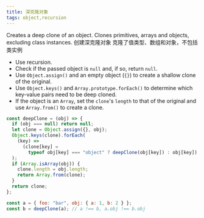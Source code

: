 ```yaml
---
title: 深克隆对象
tags: object,recursion
---
```


Creates a deep clone of an object.
Clones primitives, arrays and objects, excluding class instances.
创建深克隆对象
克隆了值类型、数组和对象，不包括类实例

- Use recursion.
- Check if the passed object is `null` and, if so, return `null`.
- Use `Object.assign()` and an empty object (`{}`) to create a shallow clone of the original.
- Use `Object.keys()` and `Array.prototype.forEach()` to determine which key-value pairs need to be deep cloned.
- If the object is an `Array`, set the `clone`'s `length` to that of the original and use `Array.from()` to create a clone.

```js
const deepClone = (obj) => {
  if (obj === null) return null;
  let clone = Object.assign({}, obj);
  Object.keys(clone).forEach(
    (key) =>
      (clone[key] =
        typeof obj[key] === "object" ? deepClone(obj[key]) : obj[key])
  );
  if (Array.isArray(obj)) {
    clone.length = obj.length;
    return Array.from(clone);
  }
  return clone;
};
```

```js
const a = { foo: "bar", obj: { a: 1, b: 2 } };
const b = deepClone(a); // a !== b, a.obj !== b.obj
```
